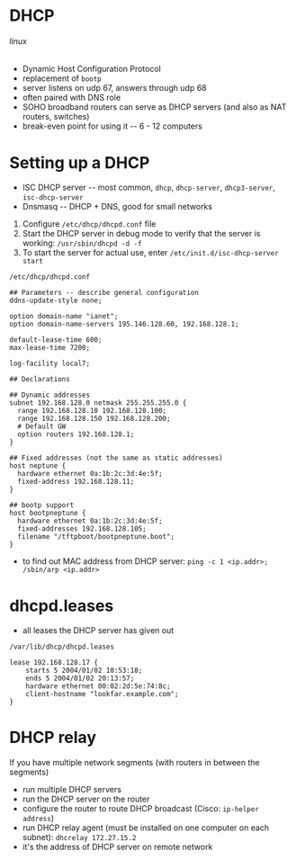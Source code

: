 # DHCP
###### linux

 * Dynamic Host Configuration Protocol
 * replacement of `bootp`
 * server listens on udp 67, answers through udp 68
 * often paired with DNS role
 * SOHO broadband routers can serve as DHCP servers (and also as NAT routers, switches)
 * break-even point for using it -- 6 - 12 computers

# Setting up a DHCP
 * ISC DHCP server -- most common, `dhcp`, `dhcp-server`, `dhcp3-server`, `isc-dhcp-server`
 * Dnsmasq -- DHCP + DNS, good for small networks

 1. Configure `/etc/dhcp/dhcpd.conf` file
 1. Start the DHCP server in debug mode to verify that the server is working: `/usr/sbin/dhcpd -d -f`
 1. To start the server for actual use, enter `/etc/init.d/isc-dhcp-server start`

`/etc/dhcp/dhcpd.conf`  

    ## Parameters -- describe general configuration
    ddns-update-style none;

    option domain-name "ianet";
    option domain-name-servers 195.146.128.60, 192.168.128.1;

    default-lease-time 600;
    max-lease-time 7200;

    log-facility local7;

    ## Declarations

    ## Dynamic addresses
    subnet 192.168.128.0 netmask 255.255.255.0 {
      range 192.168.128.10 192.168.128.100;
      range 192.168.128.150 192.168.128.200;
      # Default GW
      option routers 192.168.128.1;
    }

    ## Fixed addresses (not the same as static addresses)
    host neptune {
      hardware ethernet 0a:1b:2c:3d:4e:5f;
      fixed-address 192.168.128.11;
    }

    ## bootp support
    host bootpneptune {
      hardware ethernet 0a:1b:2c:3d:4e:5f;
      fixed-addresses 192.168.128.105;
      filename "/tftpboot/bootpneptune.boot";
    }

 * to find out MAC address from DHCP server: `ping -c 1 <ip.addr>; /sbin/arp <ip.addr>`

# dhcpd.leases
 * all leases the DHCP server has given out

`/var/lib/dhcp/dhcpd.leases`

    lease 192.168.128.17 {
        starts 5 2004/01/02 10:53:18;
        ends 5 2004/01/02 20:13:57;
        hardware ethernet 00:02:2d:5e:74:8c;
        client-hostname "lookfar.example.com";
    }

# DHCP relay

If you have multiple network segments (with routers in between the segments)
  * run multiple DHCP servers
  * run the DHCP server on the router
  * configure the router to route DHCP broadcast (Cisco: `ip-helper address`)
  * run DHCP relay agent (must be installed on one computer on each subnet): `dhcrelay 172.27.15.2`
   * it's the address of DHCP server on remote network

